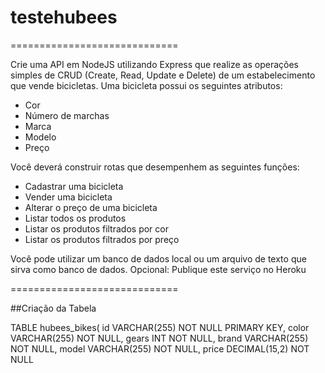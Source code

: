 # testehubees

=============================

Crie uma API em NodeJS utilizando Express que realize as operações simples de CRUD (Create, Read, Update e Delete) de um estabelecimento que vende bicicletas.
Uma bicicleta possui os seguintes atributos:
- Cor
- Número de marchas
- Marca
- Modelo
- Preço

Você deverá construir rotas que desempenhem as seguintes funções:
- Cadastrar uma bicicleta
- Vender uma bicicleta
- Alterar o preço de uma bicicleta
- Listar todos os produtos
- Listar os produtos filtrados por cor
- Listar os produtos filtrados por preço


Você pode utilizar um banco de dados local ou um arquivo de texto que sirva como banco de dados.
Opcional: Publique este serviço no Heroku

=============================

##Criação da Tabela

TABLE hubees_bikes(
id VARCHAR(255) NOT NULL PRIMARY KEY,
color VARCHAR(255) NOT NULL,
gears INT NOT NULL,
brand VARCHAR(255) NOT NULL,
model VARCHAR(255) NOT NULL,
price DECIMAL(15,2) NOT NULL
